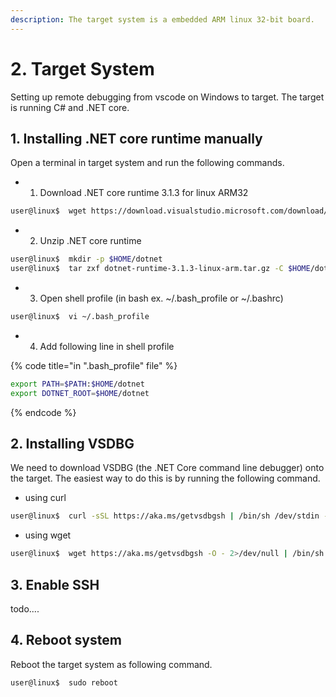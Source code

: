 ```yaml
---
description: The target system is a embedded ARM linux 32-bit board.
---
```


# 2. Target System

Setting up remote debugging from vscode on Windows to target. The target is running C\# and .NET core.

## 1. Installing **.NET core runtime** manually

Open a terminal in target system and run the following commands.

* 1. Download .NET core runtime 3.1.3 for linux ARM32 

```bash
user@linux$  wget https://download.visualstudio.microsoft.com/download/pr/c11e9248-404f-4e5b-bd99-175079419d6f/83902a43e06f9fb4e45a4c6a6d5afc0b/dotnet-runtime-3.1.3-linux-arm.tar.gz
```

* 2. Unzip .NET core runtime

```bash
user@linux$  mkdir -p $HOME/dotnet
user@linux$  tar zxf dotnet-runtime-3.1.3-linux-arm.tar.gz -C $HOME/dotnet
```

* 3. Open shell profile \(in bash ex. ~/.bash\_profile or ~/.bashrc\)

```bash
user@linux$  vi ~/.bash_profile
```

* 4. Add following line in shell profile

{% code title="in \".bash\_profile\" file" %}
```bash
export PATH=$PATH:$HOME/dotnet
export DOTNET_ROOT=$HOME/dotnet
```
{% endcode %}

## 2. Installing **VSDBG**

We need to download VSDBG \(the .NET Core command line debugger\) onto the target. The easiest way to do this is by running the following command.

* using curl

```bash
user@linux$  curl -sSL https://aka.ms/getvsdbgsh | /bin/sh /dev/stdin -v latest -l ~/vsdbg
```

* using wget

```bash
user@linux$  wget https://aka.ms/getvsdbgsh -O - 2>/dev/null | /bin/sh /dev/stdin -v latest -l ~/vsdbg
```

## 3. Enable SSH

todo....

## 4. Reboot system

Reboot the target system as following command.

```bash
user@linux$  sudo reboot
```

